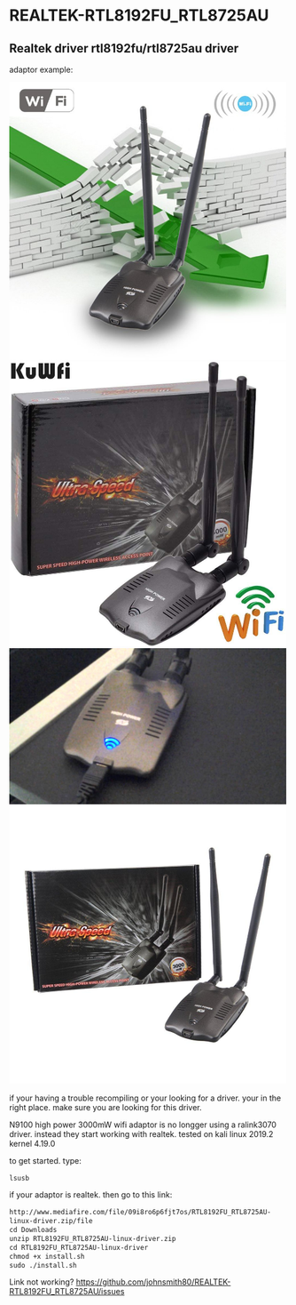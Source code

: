 # REALTEK-RTL8192FU_RTL8725AU
## Realtek driver rtl8192fu/rtl8725au driver

adaptor example:

<img src="image/n9100.jpeg" width="500" >

<img src="image/n91002.jpg" width="500" >

<img src="image/n91003.jpg" width="500" >

<img src="image/n91004.jpg" width="500" >


if your having a trouble recompiling or your looking for a driver.
your in the right place.
make sure you are looking for this driver.

N9100 high power 3000mW wifi adaptor is no longger using a ralink3070 driver.
instead they start working with realtek. tested on kali linux 2019.2 kernel 4.19.0

to get started.
type:

    lsusb

if your adaptor is realtek. then go to this link:

    http://www.mediafire.com/file/09i8ro6p6fjt7os/RTL8192FU_RTL8725AU-linux-driver.zip/file
    cd Downloads
    unzip RTL8192FU_RTL8725AU-linux-driver.zip
    cd RTL8192FU_RTL8725AU-linux-driver
    chmod +x install.sh
    sudo ./install.sh

Link not working?
  https://github.com/johnsmith80/REALTEK-RTL8192FU_RTL8725AU/issues
  
